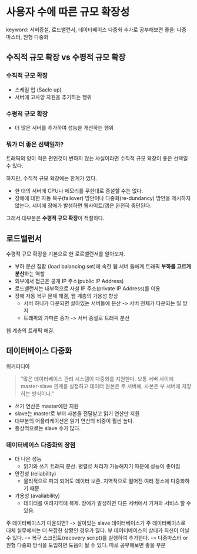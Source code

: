 # 사용자 수에 따른 규모 확장성

keyword: 서버증설, 로드밸런서, 데이터베이스 다중화
추가로 공부해보면 좋을: 다중 마스터, 원형 다중화

## 수직적 규모 확장 vs 수평적 규모 확장

### 수직적 규모 확장

- 스케일 업 (Sacle up)
- 서버에 고사양 자원을 추가하는 행위


### 수평적 규모 확장

- 더 많은 서버를 추가하여 성능을 개선하는 행위

### 뭐가 더 좋은 선택일까?

트래픽의 양이 적은 편인것이 변하지 않는 사실이라면 수직적 규모 확장이 좋은 선택일 수 있다.

하지만, 수직적 규모 확장에는 한계가 있다.
- 한 대의 서버에 CPU나 메모리를 무한대로 증설할 수는 없다.
- 장애에 대한 자동 복구(failover) 방안이나 다중화(re-dundancy) 방안을 제시하지 않는다. 서버에 장애가 발생하면 웹사이트/앱은 완전히 중단된다.

그래서 대부분은 **수평적 규모 확장**이 적절하다.

## 로드밸런서

수평적 규모 확장을 기본으로 한 로르밸런서를 알아보자.

- 부하 분산 집합 (load balancing set)에 속한 웹 서버 들에게 트래픽 **부하를 고르게 분산**하는 역할
- 외부에서 접근은 공개 IP 주소(public IP Address)
- 로드밸런서는 내부적으로 사설 IP 주소(private IP Address)를 이용
- 장애 자동 복구 문제 해결, 웹 계층의 가용성 향상
	- 서버 하나가 다운되면 살아있는 서버들에 분산 -> 서버 전체가 다운되는 일 방지
	- 트래픽의 가파른 증가 -> 서버 증설로 트래픽 분산

웹 계층의 트래픽 해결.


## 데이터베이스 다중화

위키피디아
> "많은 데이터베이스 관리 시스템이 다중화를 지원한다. 보통 서버 사이에 master-slave 관계를 설정하고 데이터 원본은 주 서버에, 사본은 부 서버에 저장하는 방식이다."

- 쓰기 연산은 master에만 지원
- slave는 master로 부터 사본을 전달받고 읽기 연산만 지원
- 대부분의 어플리케이션은 읽기 연산의 비중이 훨씬 높다.
- 통상적으로는 slave 수가 많다.

### 데이터베이스 다중화의 장점

- 더 나은 성능
	- 읽기와 쓰기 트래픽 분산. 병렬로 처리가 가능해지기 때문에 성능이 좋아짐
- 안전성 (reliability)
	- 물리적으로 파괴 되어도 데이터 보존. 지역적으로 떨어진 여러 장소에 다중화하기 때문.
- 가용성 (availability)
	- 데이터를 여려지역에 복제. 장애가 발생하면 다른 서버에서 가져와 서비스 할 수 있음.

주 데이터베이스가 다운되면? -> 살아있는 slave 데이터베이스가 주 데이터베이스로 대체
실무에서는 더 복잡한 상황인 경우가 많다. 부 데이터베이스의 상태가 최신이 아닐 수 있다.
-> 복구 스크립트(recovery script)를 실행하여 추가한다.
-> 다중마스터 or 원형 다중화 방식을 도입하면 도움이 될 수 있다. 따로 공부해보면 좋을 부분


